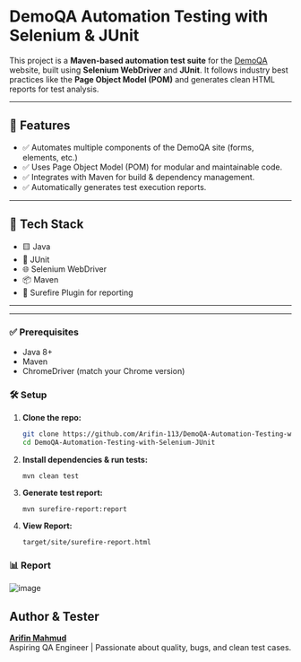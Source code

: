 # DemoQA Automation Testing with Selenium & JUnit

This project is a **Maven-based automation test suite** for the [DemoQA](https://demoqa.com) website, built using **Selenium WebDriver** and **JUnit**. It follows industry best practices like the **Page Object Model (POM)** and generates clean HTML reports for test analysis.

---

## 📌 Features

- ✅ Automates multiple components of the DemoQA site (forms, elements, etc.)
- ✅ Uses Page Object Model (POM) for modular and maintainable code.
- ✅ Integrates with Maven for build & dependency management.
- ✅ Automatically generates test execution reports.

---

## 🧰 Tech Stack

- 🟨 Java
- 🧪 JUnit
- 🌐 Selenium WebDriver
- 📦 Maven
- 🧾 Surefire Plugin for reporting

---


---


### ✅ Prerequisites

- Java 8+
- Maven
- ChromeDriver (match your Chrome version)

### 🛠️ Setup

1. **Clone the repo:**

   ```bash
   git clone https://github.com/Arifin-113/DemoQA-Automation-Testing-with-Selenium-JUnit.git
   cd DemoQA-Automation-Testing-with-Selenium-JUnit
2. **Install dependencies & run tests:**
   
   `mvn clean test`
3. **Generate test report:**
   
   `mvn surefire-report:report`
4. **View Report:**

   `target/site/surefire-report.html`

### 📊 Report 
![image](https://github.com/user-attachments/assets/3fad41c1-5047-4f03-a07e-de2a73862197)

## Author & Tester

**[Arifin Mahmud](https://www.linkedin.com/in/arifin-mahmud/)**  
Aspiring QA Engineer | Passionate about quality, bugs, and clean test cases.




